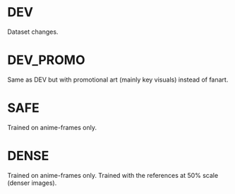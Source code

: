 # DEV
Dataset changes.

# DEV_PROMO
Same as DEV but with promotional art (mainly key visuals) instead of fanart.

# SAFE
Trained on anime-frames only.

# DENSE
Trained on anime-frames only. Trained with the references at 50% scale (denser images).
